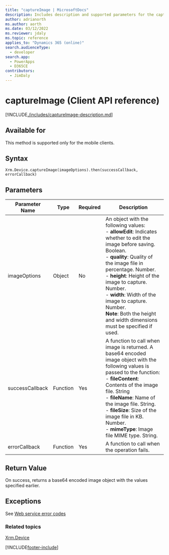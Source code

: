 ```yaml
---
title: "captureImage | MicrosoftDocs"
description: Includes description and supported parameters for the captureImage method.
author: adrianorth
ms.author: aorth
ms.date: 03/12/2022
ms.reviewer: jdaly
ms.topic: reference
applies_to: "Dynamics 365 (online)"
search.audienceType:
  - developer
search.app: 
  - PowerApps
  - D365CE
contributors:
  - JimDaly
---
```


# captureImage (Client API reference)

[!INCLUDE[./includes/captureImage-description.md](./includes/captureImage-description.md)]

## Available for

This method is supported only for the mobile clients.

## Syntax

`Xrm.Device.captureImage(imageOptions).then(successCallback, errorCallback)`

## Parameters

| Parameter Name  | Type     | Required | Description                                                                                                                                                                                                                                                                                                                                                                               |
| --------------- | -------- | -------- | ----------------------------------------------------------------------------------------------------------------------------------------------------------------------------------------------------------------------------------------------------------------------------------------------------------------------------------------------------------------------------------------- |
| imageOptions    | Object   | No       | An object with the following values:<br/>- **allowEdit**: Indicates whether to edit the image before saving. Boolean.<br/>- **quality**: Quality of the image file in percentage. Number.<br/>- **height**: Height of the image to capture. Number.<br/>- **width**: Width of the image to capture. Number.<br/>**Note**: Both the height and width dimensions must be specified if used. |
| successCallback | Function | Yes      | A function to call when image is returned. A base64 encoded image object with the following values is passed to the function:<br/>- **fileContent**: Contents of the image file. String <br/>- **fileName**: Name of the image file. String.<br/>- **fileSize**: Size of the image file in KB. Number.<br/>- **mimeType**: Image file MIME type. String.                                  |
| errorCallback   | Function | Yes      | A function to call when the operation fails.                                                                                                                                                                                                                                                                                                                                              |

## Return Value

On success, returns a base64 encoded image object with the values specified earlier.

## Exceptions

See [Web service error codes](../../../../data-platform/reference/web-service-error-codes.md)

### Related topics

[Xrm.Device](../xrm-device.md)

[!INCLUDE[footer-include](../../../../../includes/footer-banner.md)]
